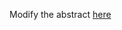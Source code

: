 Modify the abstract [here](https://github.com/devoworm/Developmental-Incongruities-and-Heterochrony/blob/master/talk-abstract.md)
